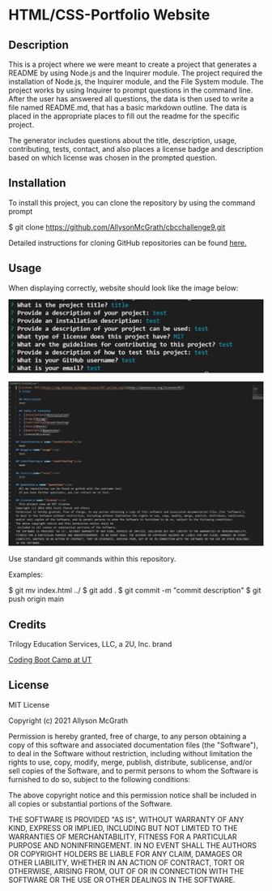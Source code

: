 # HTML/CSS-Portfolio Website

## Description

This is a project where we were meant to create a project that generates a README by using Node.js and the Inquirer module. The project required the installation of Node.js, the Inquirer module, and the File System module. The project works by using Inquirer to prompt questions in the command line. After the user has answered all questions, the data is then used to write a file named README.md, that has a basic markdown outline. The data is placed in the appropriate places to fill out the readme for the specific project.

The generator includes questions about the title, description, usage, contributing, tests, contact, and also places a license badge and description based on which license was chosen in the prompted question.



## Installation

To install this project, you can clone the repository by using the command prompt

$ git clone https://github.com/AllysonMcGrath/cbcchallenge9.git

Detailed instructions for cloning GitHub repositories can be found [here.](https://docs.github.com/en/github/creating-cloning-and-archiving-repositories/cloning-a-repository-from-github/cloning-a-repository)



## Usage

When displaying correctly, website should look like the image below:

![Questions listed in the command line](/images/commandline.JPG)

![Markup of readme file](/images/readme.JPG)




Use standard git commands within this repository.

Examples:

$ git mv index.html ../
$ git add .
$ git commit -m "commit description"
$ git push origin main

## Credits

Trilogy Education Services, LLC, a 2U, Inc. brand

[Coding Boot Camp at UT](https://github.com/the-Coding-Boot-Camp-at-UT)



## License

MIT License

Copyright (c) 2021 Allyson McGrath

Permission is hereby granted, free of charge, to any person obtaining a copy
of this software and associated documentation files (the "Software"), to deal
in the Software without restriction, including without limitation the rights
to use, copy, modify, merge, publish, distribute, sublicense, and/or sell
copies of the Software, and to permit persons to whom the Software is
furnished to do so, subject to the following conditions:

The above copyright notice and this permission notice shall be included in all
copies or substantial portions of the Software.

THE SOFTWARE IS PROVIDED "AS IS", WITHOUT WARRANTY OF ANY KIND, EXPRESS OR
IMPLIED, INCLUDING BUT NOT LIMITED TO THE WARRANTIES OF MERCHANTABILITY,
FITNESS FOR A PARTICULAR PURPOSE AND NONINFRINGEMENT. IN NO EVENT SHALL THE
AUTHORS OR COPYRIGHT HOLDERS BE LIABLE FOR ANY CLAIM, DAMAGES OR OTHER
LIABILITY, WHETHER IN AN ACTION OF CONTRACT, TORT OR OTHERWISE, ARISING FROM,
OUT OF OR IN CONNECTION WITH THE SOFTWARE OR THE USE OR OTHER DEALINGS IN THE
SOFTWARE.
